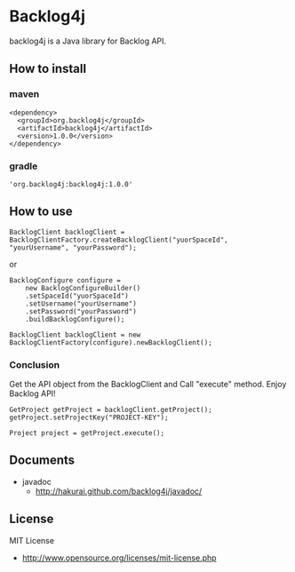 # Backlog4j

backlog4j is a Java library for Backlog API.

## How to install

### maven

    <dependency>
      <groupId>org.backlog4j</groupId>
      <artifactId>backlog4j</artifactId>
      <version>1.0.0</version>
    </dependency>

### gradle

    'org.backlog4j:backlog4j:1.0.0'

## How to use

    BacklogClient backlogClient = BacklogClientFactory.createBacklogClient("yuorSpaceId", "yourUsername", "yourPassword");

or

    BacklogConfigure configure =
        new BacklogConfigureBuilder()
        .setSpaceId("yuorSpaceId")
        .setUsername("yourUsername")
        .setPassword("yourPassword")
        .buildBacklogConfigure();

    BacklogClient backlogClient = new BacklogClientFactory(configure).newBacklogClient();

### Conclusion

Get the API object from the BacklogClient and Call "execute" method.
Enjoy Backlog API!

    GetProject getProject = backlogClient.getProject();
    getProject.setProjectKey("PROJECT-KEY");

    Project project = getProject.execute();

## Documents

* javadoc
    * http://hakurai.github.com/backlog4j/javadoc/

## License

MIT License

* http://www.opensource.org/licenses/mit-license.php
